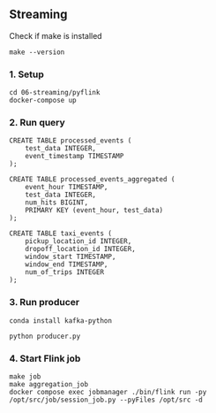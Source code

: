 ## Streaming

Check if make is installed

```
make --version
```

### 1. Setup

```
cd 06-streaming/pyflink
docker-compose up
```

### 2. Run query

```
CREATE TABLE processed_events (
    test_data INTEGER,
    event_timestamp TIMESTAMP
);

CREATE TABLE processed_events_aggregated (
    event_hour TIMESTAMP,
    test_data INTEGER,
    num_hits BIGINT,
    PRIMARY KEY (event_hour, test_data)
);

CREATE TABLE taxi_events (
    pickup_location_id INTEGER,
    dropoff_location_id INTEGER,
    window_start TIMESTAMP,
    window_end TIMESTAMP,
    num_of_trips INTEGER
);
```

### 3. Run producer

```
conda install kafka-python

python producer.py
```

### 4. Start Flink job

```
make job
make aggregation_job
docker compose exec jobmanager ./bin/flink run -py /opt/src/job/session_job.py --pyFiles /opt/src -d
```
